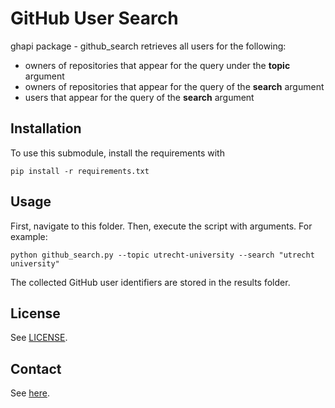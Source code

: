# GitHub User Search

ghapi package - github_search retrieves all users for the following: 
* owners of repositories that appear for the query under the **topic** argument
* owners of repositories that appear for the query of the **search** argument
* users that appear for the query of the **search** argument

## Installation

To use this submodule, install the requirements with 

```console
pip install -r requirements.txt
```

## Usage

First, navigate to this folder. Then, execute the script with arguments. For example:

```console
python github_search.py --topic utrecht-university --search "utrecht university"
```

The collected GitHub user identifiers are stored in the results folder. 

## License

See [LICENSE](../../LICENSE).

## Contact

See [here](../../../../../collect_users/README.md#contact).